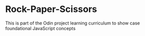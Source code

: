 # Rock-Paper-Scissors
This is part of the Odin project learning curriculum to show case foundational JavaScript concepts
